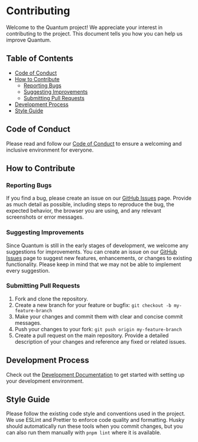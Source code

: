 # Contributing

Welcome to the Quantum project! We appreciate your interest in contributing to the project. This document tells you how you can help us improve Quantum.

## Table of Contents

-   [Code of Conduct](#code-of-conduct)
-   [How to Contribute](#how-to-contribute)
    -   [Reporting Bugs](#reporting-bugs)
    -   [Suggesting Improvements](#suggesting-improvements)
    -   [Submitting Pull Requests](#submitting-pull-requests)
-   [Development Process](#development-process)
-   [Style Guide](#style-guide)

## Code of Conduct

Please read and follow our [Code of Conduct](CODE_OF_CONDUCT.md) to ensure a welcoming and inclusive environment for everyone.

## How to Contribute

### Reporting Bugs

If you find a bug, please create an issue on our [GitHub Issues](https://github.com/Zyrenth/Quantum/issues) page. Provide as much detail as possible, including steps to reproduce the bug, the expected behavior, the browser you are using, and any relevant screenshots or error messages.

### Suggesting Improvements

Since Quantum is still in the early stages of development, we welcome any suggestions for improvements. You can create an issue on our [GitHub Issues](https://github.com/Zyrenth/Quantum/issues) page to suggest new features, enhancements, or changes to existing functionality. Please keep in mind that we may not be able to implement every suggestion.

### Submitting Pull Requests

1. Fork and clone the repository.
2. Create a new branch for your feature or bugfix: `git checkout -b my-feature-branch`
3. Make your changes and commit them with clear and concise commit messages.
4. Push your changes to your fork: `git push origin my-feature-branch`
5. Create a pull request on the main repository. Provide a detailed description of your changes and reference any fixed or related issues.

## Development Process

Check out the [Development Documentation](./docs/development/README.md) to get started with setting up your development environment.

## Style Guide

Please follow the existing code style and conventions used in the project. We use ESLint and Prettier to enforce code quality and formatting. Husky should automatically run these tools when you commit changes, but you can also run them manually with `pnpm lint` where it is available.
